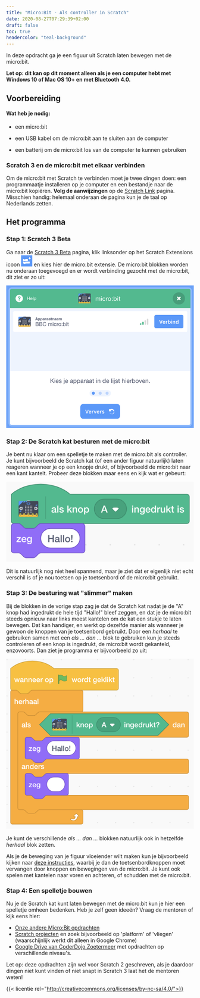 ```yaml
---
title: "Micro:Bit - Als controller in Scratch"
date: 2020-08-27T07:29:39+02:00
draft: false
toc: true
headercolor: "teal-background"
---
```


In deze opdracht ga je een figuur uit Scratch laten bewegen met de micro:bit.

<!--more-->

**Let op: dit kan op dit moment alleen als je een computer hebt met Windows 10 of Mac OS 10+ en met Bluetooth 4.0.**

## Voorbereiding

#### Wat heb je nodig:
- een micro:bit

- een USB kabel om de micro:bit aan te sluiten aan de computer

- een batterij om de micro:bit los van de computer te kunnen gebruiken


### Scratch 3 en de micro:bit met elkaar verbinden
Om de micro:bit met Scratch te verbinden moet je twee dingen doen: een programmaatje installeren op je computer en een bestandje naar de micro:bit kopiëren. **Volg de aanwijzingen** op de [Scratch Link](https://scratch.mit.edu/microbit) pagina. Misschien handig: helemaal onderaan de pagina kun je de taal op Nederlands zetten.



## Het programma

### Stap 1: Scratch 3 Beta
Ga naar de [Scratch 3 Beta](https://beta.scratch.mit.edu/) pagina, klik linksonder op het Scratch Extensions icoon <img src="img/scratch-extensions.png" style="height:30px" /> en kies hier de micro:bit extensie. De micro:bit blokken worden nu onderaan toegevoegd en er wordt verbinding gezocht met de micro:bit, dit ziet er zo uit:

![Verbind](../img/microbit-controller-0-verbind.png)

### Stap 2: De Scratch kat besturen met de micro:bit

Je bent nu klaar om een spelletje te maken met de micro:bit als controller. Je kunt bijvoorbeeld de Scratch kat (of een ander figuur natuurlijk) laten reageren wanneer je op een knopje drukt, of bijvoorbeeld de micro:bit naar een kant kantelt. Probeer deze blokken maar eens en kijk wat er gebeurt:

![Zeg Hallo](../img/microbit-controller-1.png)

Dit is natuurlijk nog niet heel spannend, maar je ziet dat er eigenlijk niet echt verschil is of je nou toetsen op je toetsenbord of de micro:bit gebruikt.

### Stap 3: De besturing wat "slimmer" maken

Bij de blokken in de vorige stap zag je dat de Scratch kat nadat je de "A" knop had ingedrukt de hele tijd "Hallo!" bleef zeggen, en dat je de micro:bit steeds opnieuw naar links moest kantelen om de kat een stukje te laten bewegen. Dat kan handiger, en werkt op dezelfde manier als wanneer je gewoon de knoppen van je toetsenbord gebruikt. Door een *herhaal* te gebruiken samen met een *als ... dan ...* blok te gebruiken kun je steeds controleren of een knop is ingedrukt, de micro:bit wordt gekanteld, enzovoorts. Dan ziet je programma er bijvoorbeeld zo uit:

![Zeg Hallo of...](../img/microbit-controller-3.png)

Je kunt de verschillende *als ... dan ...* blokken natuurlijk ook in hetzelfde *herhaal* blok zetten.

Als je de beweging van je figuur vloeiender wilt maken kun je bijvoorbeeld kijken naar [deze instructies](/instructies/scratch-videosensing/#platform-spel), waarbij je dan de toetsenbordknoppen moet vervangen door knoppen en bewegingen van de micro:bit. Je kunt ook spelen met kantelen naar voren en achteren, of schudden met de micro:bit.


### Stap 4: Een spelletje bouwen

Nu je de Scratch kat kunt laten bewegen met de micro:bit kun je hier een spelletje omheen bedenken. Heb je zelf geen ideeën? Vraag de mentoren of kijk eens hier:

* [Onze andere Micro:Bit opdrachten](/instructies/microbit/)
* [Scratch projecten](https://scratch.mit.edu) en zoek bijvoorbeeld op 'platform' of 'vliegen' (waarschijnlijk werkt dit alleen in Google Chrome)
* [Google Drive van CoderDojo Zoetermeer](https://drive.google.com/drive/folders/0B-NwRJ9NsROUbnByYlgyOHgxUFE) met opdrachten op verschillende niveau's.

Let op: deze opdrachten zijn wel voor Scratch 2 geschreven, als je daardoor dingen niet kunt vinden of niet snapt in Scratch 3 laat het de mentoren weten!

{{< licentie rel="http://creativecommons.org/licenses/by-nc-sa/4.0/">}}
